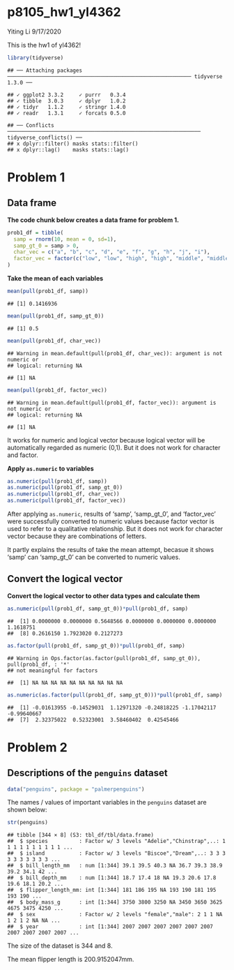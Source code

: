 p8105\_hw1\_yl4362
================
Yiting Li
9/17/2020

This is the hw1 of yl4362\!

``` r
library(tidyverse)
```

    ## ── Attaching packages ─────────────────────────────────────────────────────────── tidyverse 1.3.0 ──

    ## ✓ ggplot2 3.3.2     ✓ purrr   0.3.4
    ## ✓ tibble  3.0.3     ✓ dplyr   1.0.2
    ## ✓ tidyr   1.1.2     ✓ stringr 1.4.0
    ## ✓ readr   1.3.1     ✓ forcats 0.5.0

    ## ── Conflicts ────────────────────────────────────────────────────────────── tidyverse_conflicts() ──
    ## x dplyr::filter() masks stats::filter()
    ## x dplyr::lag()    masks stats::lag()

# Problem 1

## Data frame

**The code chunk below creates a data frame for problem 1.**

``` r
prob1_df = tibble(
  samp = rnorm(10, mean = 0, sd=1),
  samp_gt_0 = samp > 0,
  char_vec = c("a", "b", "c", "d", "e", "f", "g", "h", "j", "i"),
  factor_vec = factor(c("low", "low", "high", "high", "middle", "middle", "low", "high", "middle", "high"))
)
```

**Take the mean of each variables**

``` r
mean(pull(prob1_df, samp))
```

    ## [1] 0.1416936

``` r
mean(pull(prob1_df, samp_gt_0))
```

    ## [1] 0.5

``` r
mean(pull(prob1_df, char_vec))
```

    ## Warning in mean.default(pull(prob1_df, char_vec)): argument is not numeric or
    ## logical: returning NA

    ## [1] NA

``` r
mean(pull(prob1_df, factor_vec))
```

    ## Warning in mean.default(pull(prob1_df, factor_vec)): argument is not numeric or
    ## logical: returning NA

    ## [1] NA

It works for numeric and logical vector because logical vector will be
automatically regarded as numeric (0,1). But it does not work for
character and factor.

**Apply `as.numeric` to variables**

``` r
as.numeric(pull(prob1_df, samp))
as.numeric(pull(prob1_df, samp_gt_0))
as.numeric(pull(prob1_df, char_vec))
as.numeric(pull(prob1_df, factor_vec))
```

After applying `as.numeric`, results of ‘samp’, ‘samp\_gt\_0’, and
‘factor\_vec’ were successfully converted to numeric values because
factor vector is used to refer to a qualitative relationship. But it
does not work for character vector because they are combinations of
letters.

It partly explains the results of take the mean attempt, becasue it
shows ‘samp’ can ‘samp\_gt\_0’ can be converted to numeric values.

## Convert the logical vector

**Convert the logical vector to other data types and calculate them**

``` r
as.numeric(pull(prob1_df, samp_gt_0))*pull(prob1_df, samp)
```

    ##  [1] 0.0000000 0.0000000 0.5648566 0.0000000 0.0000000 0.0000000 1.1618751
    ##  [8] 0.2616150 1.7923020 0.2127273

``` r
as.factor(pull(prob1_df, samp_gt_0))*pull(prob1_df, samp)
```

    ## Warning in Ops.factor(as.factor(pull(prob1_df, samp_gt_0)), pull(prob1_df, : '*'
    ## not meaningful for factors

    ##  [1] NA NA NA NA NA NA NA NA NA NA

``` r
as.numeric(as.factor(pull(prob1_df, samp_gt_0)))*pull(prob1_df, samp)
```

    ##  [1] -0.01613955 -0.14529031  1.12971320 -0.24818225 -1.17042117 -0.99640667
    ##  [7]  2.32375022  0.52323001  3.58460402  0.42545466

# Problem 2

## Descriptions of the `penguins` dataset

``` r
data("penguins", package = "palmerpenguins")
```

The names / values of important variables in the `penguins` dataset are
shown below:

``` r
str(penguins)
```

    ## tibble [344 × 8] (S3: tbl_df/tbl/data.frame)
    ##  $ species          : Factor w/ 3 levels "Adelie","Chinstrap",..: 1 1 1 1 1 1 1 1 1 1 ...
    ##  $ island           : Factor w/ 3 levels "Biscoe","Dream",..: 3 3 3 3 3 3 3 3 3 3 ...
    ##  $ bill_length_mm   : num [1:344] 39.1 39.5 40.3 NA 36.7 39.3 38.9 39.2 34.1 42 ...
    ##  $ bill_depth_mm    : num [1:344] 18.7 17.4 18 NA 19.3 20.6 17.8 19.6 18.1 20.2 ...
    ##  $ flipper_length_mm: int [1:344] 181 186 195 NA 193 190 181 195 193 190 ...
    ##  $ body_mass_g      : int [1:344] 3750 3800 3250 NA 3450 3650 3625 4675 3475 4250 ...
    ##  $ sex              : Factor w/ 2 levels "female","male": 2 1 1 NA 1 2 1 2 NA NA ...
    ##  $ year             : int [1:344] 2007 2007 2007 2007 2007 2007 2007 2007 2007 2007 ...

The size of the dataset is 344 and 8.

The mean flipper length is 200.9152047mm.
